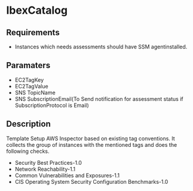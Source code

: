 # IbexCatalog

## Requirements
* Instances which needs assessments should have SSM agentinstalled.

## Paramaters
* EC2TagKey
* EC2TagValue
* SNS TopicName
* SNS SubscriptionEmail(To Send notification for assessment status if SubscriptionProtocol is Email)

## Description
Template Setup AWS Inspector based on existing tag conventions. It collects the group of instances with the mentioned tags and does the following checks. 
* Security Best Practices-1.0
* Network Reachability-1.1
* Common Vulnerabilities and Exposures-1.1
* CIS Operating System Security Configuration Benchmarks-1.0
